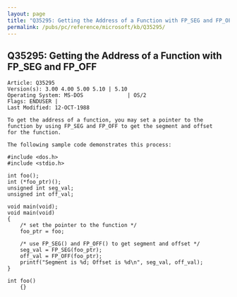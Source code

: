 ```yaml
---
layout: page
title: "Q35295: Getting the Address of a Function with FP_SEG and FP_OFF"
permalink: /pubs/pc/reference/microsoft/kb/Q35295/
---
```


## Q35295: Getting the Address of a Function with FP_SEG and FP_OFF

	Article: Q35295
	Version(s): 3.00 4.00 5.00 5.10 | 5.10
	Operating System: MS-DOS              | OS/2
	Flags: ENDUSER |
	Last Modified: 12-OCT-1988
	
	To get the address of a function, you may set a pointer to the
	function by using FP_SEG and FP_OFF to get the segment and offset
	for the function.
	
	The following sample code demonstrates this process:
	
	#include <dos.h>
	#include <stdio.h>
	
	int foo();
	int (*foo_ptr)();
	unsigned int seg_val;
	unsigned int off_val;
	
	void main(void);
	void main(void)
	{
	    /* set the pointer to the function */
	    foo_ptr = foo;
	
	    /* use FP_SEG() and FP_OFF() to get segment and offset */
	    seg_val = FP_SEG(foo_ptr);
	    off_val = FP_OFF(foo_ptr);
	    printf("Segment is %d; Offset is %d\n", seg_val, off_val);
	}
	
	int foo()
	    {}
